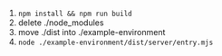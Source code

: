 1. `npm install && npm run build`
2. delete ./node_modules
3. move ./dist into ./example-environment
4. `node ./example-environment/dist/server/entry.mjs`
